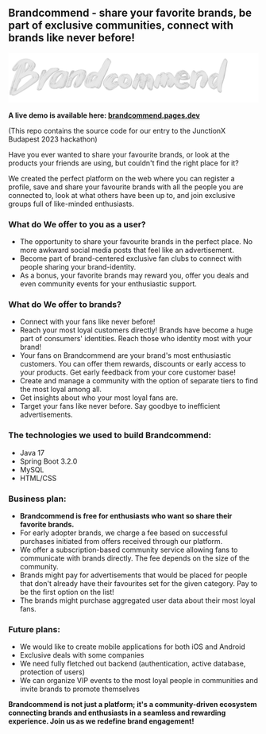 ## Brandcommend - share your favorite brands, be part of exclusive communities, connect with brands like never before!

![LOGO](./frontent/imgs/brancommend_white_cropped.png)

**A live demo is available here: [brandcommend.pages.dev](https://brandcommend.pages.dev/)**

(This repo contains the source code for our entry to the JunctionX Budapest 2023 hackathon)

Have you ever wanted to share your favourite brands, or look at the products your friends are using, but couldn't find the right place for it?

We created the perfect platform on the web where you can register a profile, save and share your favourite brands with all the people you are connected to, look at what others have been up to, and join exclusive groups full of like-minded enthusiasts.

### What do We offer to you as a user?

- The opportunity to share your favourite brands in the perfect place. No more awkward social media posts that feel like an advertisement.
- Become part of brand-centered exclusive fan clubs to connect with people sharing your brand-identity.
- As a bonus, your favorite brands may reward you, offer you deals and even community events for your enthusiastic support.

### What do We offer to brands?

- Connect with your fans like never before!
- Reach your most loyal customers directly! Brands have become a huge part of consumers' identities. Reach those who identity most with your brand!
- Your fans on Brandcommend are your brand's most enthusiastic customers. You can offer them rewards, discounts or early access to your products. Get early feedback from your core customer base!
- Create and manage a community with the option of separate tiers to find the most loyal among all.
- Get insights about who your most loyal fans are.
- Target your fans like never before. Say goodbye to inefficient advertisements.

### The technologies we used to build Brandcommend:

- Java 17
- Spring Boot 3.2.0
- MySQL
- HTML/CSS

### Business plan:
- **Brandcommend is free for enthusiasts who want so share their favorite brands.**
- For early adopter brands, we charge a fee based on successful purchases initiated from offers received through our platform. 
- We offer a subscription-based community service allowing fans to communicate with brands directly. The fee depends on the size of the community.
- Brands might pay for advertisements that would be placed for people that don't already have their favourites set for the given category. Pay to be the first option on the list!
- The brands might purchase aggregated user data about their most loyal fans.

### Future plans:
- We would like to create mobile applications for both iOS and Android
- Exclusive deals with some companies
- We need fully fletched out backend (authentication, active database, protection of users)
- We can organize VIP events to the most loyal people in communities and invite brands to promote themselves

**Brandcommend is not just a platform; it's a community-driven ecosystem connecting brands and enthusiasts in a seamless and rewarding experience. Join us as we redefine brand engagement!**